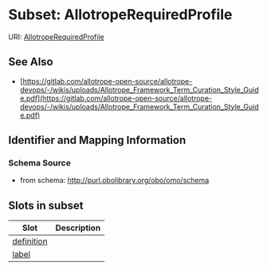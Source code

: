 # Subset: AllotropeRequiredProfile

URI: [AllotropeRequiredProfile](AllotropeRequiredProfile.md)




## See Also

* [https://gitlab.com/allotrope-open-source/allotrope-devops/-/wikis/uploads/Allotrope_Framework_Term_Curation_Style_Guide.pdf](https://gitlab.com/allotrope-open-source/allotrope-devops/-/wikis/uploads/Allotrope_Framework_Term_Curation_Style_Guide.pdf)

## Identifier and Mapping Information







### Schema Source


* from schema: http://purl.obolibrary.org/obo/omo/schema







































































        



















































        




























































## Slots in subset

| Slot | Description |
| --- | --- |
| [definition](definition.md) |  |
| [label](label.md) |  |



